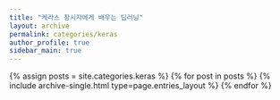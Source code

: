 ```yaml
---
title: "케라스 창시자에게 배우는 딥러닝"
layout: archive
permalink: categories/keras
author_profile: true
sidebar_main: true
---
```



{% assign posts = site.categories.keras %}
{% for post in posts %} {% include archive-single.html type=page.entries_layout %} {% endfor %}
